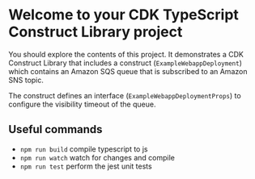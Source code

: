 # Welcome to your CDK TypeScript Construct Library project

You should explore the contents of this project. It demonstrates a CDK Construct Library that includes a construct (`ExampleWebappDeployment`)
which contains an Amazon SQS queue that is subscribed to an Amazon SNS topic.

The construct defines an interface (`ExampleWebappDeploymentProps`) to configure the visibility timeout of the queue.

## Useful commands

- `npm run build` compile typescript to js
- `npm run watch` watch for changes and compile
- `npm run test` perform the jest unit tests
